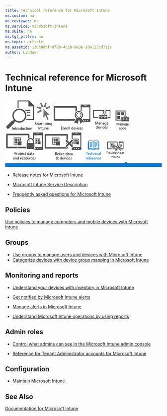 ```yaml
---
title: Technical reference for Microsoft Intune
ms.custom: na
ms.reviewer: na
ms.service: microsoft-intune
ms.suite: na
ms.tgt_pltfrm: na
ms.topic: article
ms.assetid: 110cbdbf-8f9b-4c1b-9e3e-184113cd711c
author: Lindavr
---
```

# Technical reference for Microsoft Intune
[![](../Image/Nav-Icons/WIT_Tile_W_Overview.png)](https://technet.microsoft.com/library/dn646960.aspx/?WT.mc_id=IntuneOverview20150801)[![](../Image/Nav-Icons/WIT_Tile_W_GetStarted.png)](https://technet.microsoft.com/library/dn646953.aspx/?WT.mc_id=IntuneGS20150801)[![](../Image/Nav-Icons/WIT_Tile_W_EnrollDevices.png)](https://technet.microsoft.com/library/dn646962.aspx/?WT.mc_id=IntuneEnroll20150801)[![](../Image/Nav-Icons/WIT_Tile_W_ManageDevices.png)](https://technet.microsoft.com/library/mt313202.aspx/?WT.mc_id=IntuneConfig20150801)[![](../Image/Nav-Icons/WIT_Tile_W_ManageApps.png)](https://technet.microsoft.com/library/dn646965.aspx/?WT.mc_id=IntuneDeploy20150801)[![](../Image/Nav-Icons/WIT_Tile_W_ProtectResources.png)](https://technet.microsoft.com/library/mt313203.aspx/?WT.mc_id=IntuneProtect20150801)[![](../Image/Nav-Icons/WIT_Tile_W_RetireData.png)](https://technet.microsoft.com/library/mt313204.aspx/?WT.mc_id=IntuneRetire20150801)![](../Image/Nav-Icons/WIT_Tile_W_TechnicalReferenceHighlight.png)[![](../Image/Nav-Icons/WIT_Tile_W_Troubleshooting.png)](https://technet.microsoft.com/library/mt345521.aspx)
![](../Image/Nav-Icons/WIT_Banner_TechnicalReference.png)

-   [Release notes for Microsoft Intune](../Topic/Release-notes-for-Microsoft-Intune.md)

-   [Microsoft Intune Service Description](../Topic/Microsoft-Intune-Service-Description.md)

-   [Frequently asked questions for Microsoft Intune](../Topic/Frequently-asked-questions-for-Microsoft-Intune.md)

## Policies
[Use policies to manage computers and mobile devices with Microsoft Intune](../Topic/Use-policies-to-manage-computers-and-mobile-devices-with-Microsoft-Intune.md)

## Groups
- [Use groups to manage users and devices with Microsoft Intune](../Topic/Use-groups-to-manage-users-and-devices-with-Microsoft-Intune.md)
- [Categorize devices with device group mapping in Microsoft Intune](Categorize-devices-with-device-group-mapping-in-Microsoft-Intune.md)

## Monitoring and reports

-   [Understand your devices with inventory in Microsoft Intune](../Topic/Understand-your-devices-with-inventory-in-Microsoft-Intune.md)

-   [Get notified by Microsoft Intune alerts](../Topic/Get-notified-by-Microsoft-Intune-alerts.md)

-   [Manage alerts in Microsoft Intune](../Topic/Manage-alerts-in-Microsoft-Intune.md)

-   [Understand Microsoft Intune operations by using reports](https://technet.microsoft.com/library/dn646977.aspx)



## Admin roles

-   [Control what admins can see in the Microsoft Intune admin console](../Topic/Control-what-admins-can-see-in-the-Microsoft-Intune-admin-console.md)

-   [Reference for Tenant Administrator accounts for Microsoft Intune](../Topic/Reference-for-Tenant-Administrator-accounts-for-Microsoft-Intune.md)

## Configuration

-   [Maintain Microsoft Intune](../Topic/Maintain-Microsoft-Intune.md)

## See Also
[Documentation for Microsoft Intune](../Topic/Documentation-for-Microsoft-Intune.md)


